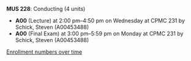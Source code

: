 **MUS 228**: Conducting (4 units)

- **A00** (Lecture) at 2:00 pm–4:50 pm on Wednesday at CPMC 231 by Schick, Steven (A00453488)
- **A00** (Final Exam) at 3:00 pm–5:59 pm on Monday at CPMC 231 by Schick, Steven (A00453488)

[Enrollment numbers over time](./MUS228.tsv)
